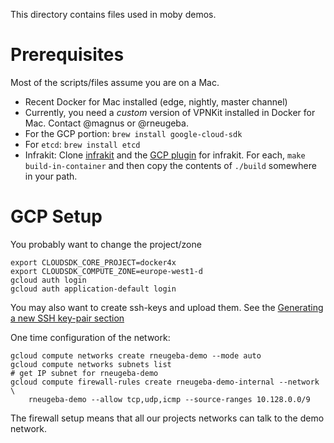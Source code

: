 This directory contains files used in moby demos.

# Prerequisites

Most of the scripts/files assume you are on a Mac.

- Recent Docker for Mac installed (edge, nightly, master channel)
- Currently, you need a *custom* version of VPNKit installed in Docker
  for Mac. Contact @magnus or @rneugeba.
- For the GCP portion: `brew install google-cloud-sdk`
- For `etcd`: `brew install etcd`
- Infrakit: Clone [infrakit](https://github.com/docker/infrakit) and
  the [GCP plugin](https://github.com/docker/infrakit.gcp) for
  infrakit.  For each, `make build-in-container` and then copy the
  contents of `./build` somewhere in your path.

# GCP Setup

You probably want to change the project/zone
```
export CLOUDSDK_CORE_PROJECT=docker4x
export CLOUDSDK_COMPUTE_ZONE=europe-west1-d
gcloud auth login
gcloud auth application-default login
```

You may also want to create ssh-keys and upload them. See the [Generating a new SSH key-pair section](https://cloud.google.com/compute/docs/instances/connecting-to-instance)

One time configuration of the network:
```
gcloud compute networks create rneugeba-demo --mode auto
gcloud compute networks subnets list
# get IP subnet for rneugeba-demo
gcloud compute firewall-rules create rneugeba-demo-internal --network \
    rneugeba-demo --allow tcp,udp,icmp --source-ranges 10.128.0.0/9
```
The firewall setup means that all our projects networks can talk to the demo network.


